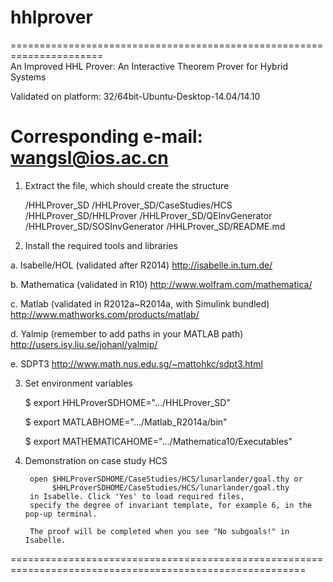 # hhlprover
======================================================================    
An Improved HHL Prover: An Interactive Theorem Prover for Hybrid Systems

Validated on platform: 32/64bit-Ubuntu-Desktop-14.04/14.10 

Corresponding e-mail: wangsl@ios.ac.cn
======================================================================    	


1. Extract the file, which should create the structure

   /HHLProver_SD
   /HHLProver_SD/CaseStudies/HCS
   /HHLProver_SD/HHLProver
   /HHLProver_SD/QEInvGenerator
   /HHLProver_SD/SOSInvGenerator
   /HHLProver_SD/README.md

2. Install the required tools and libraries

a. Isabelle/HOL (validated after R2014)
	http://isabelle.in.tum.de/

b. Mathematica (validated in R10)
	http://www.wolfram.com/mathematica/

c. Matlab (validated in R2012a~R2014a, with Simulink bundled)
	http://www.mathworks.com/products/matlab/

d. Yalmip (remember to add paths in your MATLAB path)
	http://users.isy.liu.se/johanl/yalmip/

e. SDPT3
	http://www.math.nus.edu.sg/~mattohkc/sdpt3.html

3. Set environment variables

   $ export HHLProverSDHOME=".../HHLProver_SD"
   
   $ export MATLABHOME=".../Matlab_R2014a/bin"
   
   $ export MATHEMATICAHOME=".../Mathematica10/Executables"

4. Demonstration on case study HCS

		open $HHLProverSDHOME/CaseStudies/HCS/lunarlander/goal.thy or
		     $HHLProverSDHOME/CaseStudies/HCS/lunarlander/goal.thy
		in Isabelle. Click 'Yes' to load required files,
		specify the degree of invariant template, for example 6, in the pop-up terminal.

        The proof will be completed when you see "No subgoals!" in Isabelle.

=========================================================================================================
